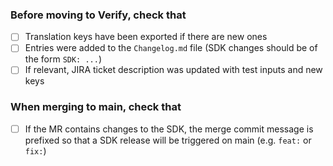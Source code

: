 ### Before moving to Verify, check that

- [ ] Translation keys have been exported if there are new ones
- [ ] Entries were added to the `Changelog.md` file (SDK changes should be of the form `SDK: ...`)
- [ ] If relevant, JIRA ticket description was updated with test inputs and new keys

### When merging to main, check that

- [ ] If the MR contains changes to the SDK, the merge commit message is prefixed so that a SDK release will be
  triggered on main (e.g. `feat:` or `fix:`) 